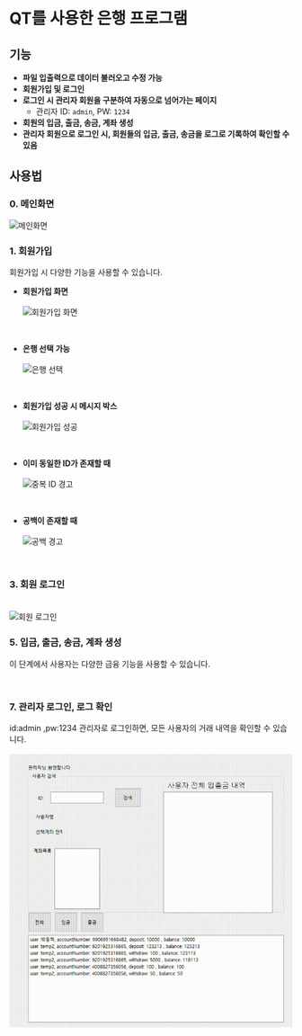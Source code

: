 # QT를 사용한 은행 프로그램

## 기능

- **파일 입출력으로 데이터 불러오고 수정 가능**
- **회원가입 및 로그인**
- **로그인 시 관리자 회원을 구분하여 자동으로 넘어가는 페이지**  
  - 관리자 ID: `admin`, PW: `1234`
- **회원의 입금, 출금, 송금, 계좌 생성**
- **관리자 회원으로 로그인 시, 회원들의 입금, 출금, 송금을 로그로 기록하여 확인할 수 있음**

## 사용법

### 0. 메인화면
<img src="https://github.com/user-attachments/assets/def5c793-c227-4ee6-8032-e0adaad5c9e0" alt="메인화면" width="50%">

<br>

### 1. 회원가입
회원가입 시 다양한 기능을 사용할 수 있습니다.

- **회원가입 화면**<br><br>
  <img src="https://github.com/user-attachments/assets/03898790-5fb3-4dca-8469-1b2bf5dbb20a" alt="회원가입 화면" width="50%">

  <br>
  

- **은행 선택 가능**<br><br>
  <img src="https://github.com/user-attachments/assets/b4cb135d-e8b1-4030-a3d9-abf6dc11c819" alt="은행 선택" width="50%">

  <br>

- **회원가입 성공 시 메시지 박스**<br><br>
  <img src="https://github.com/user-attachments/assets/7c988bf7-3254-48a0-8a7f-86fbd23673cc" alt="회원가입 성공" width="50%">

  <br>

- **이미 동일한 ID가 존재할 때**<br><br>
  <img src="https://github.com/user-attachments/assets/bc5ff5e1-f142-4622-97b7-16df945ce5d9" alt="중복 ID 경고" width="50%">

  <br>

- **공백이 존재할 때**<br><br>
  <img src="https://github.com/user-attachments/assets/bb00c65d-f350-4874-ac9e-44a93593835b" alt="공백 경고" width="50%">

  <br>

### 3. 회원 로그인<br><br>
<img src="https://github.com/user-attachments/assets/ba68fc27-27fd-425e-8934-e83e5b4aa92c" alt="회원 로그인" width="50%">

<br>

### 5. 입금, 출금, 송금, 계좌 생성
이 단계에서 사용자는 다양한 금융 기능을 사용할 수 있습니다.

<br>

### 7. 관리자 로그인, 로그 확인 
id:admin ,pw:1234
관리자로 로그인하면, 모든 사용자의 거래 내역을 확인할 수 있습니다.<br><br>
![관리자 로그인 GIF](images/admin.gif)



<br>
